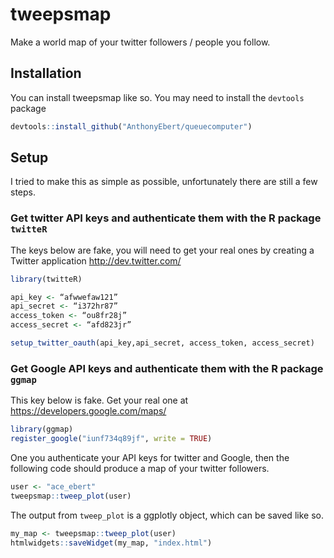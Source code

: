 
<!-- README.md is generated from README.Rmd. Please edit that file -->
tweepsmap
=========

<!-- badges: start -->
<!-- badges: end -->
Make a world map of your twitter followers / people you follow.

Installation
------------

You can install tweepsmap like so. You may need to install the `devtools` package

``` r
devtools::install_github("AnthonyEbert/queuecomputer")
```

Setup
-----

I tried to make this as simple as possible, unfortunately there are still a few steps.

### Get twitter API keys and authenticate them with the R package `twitteR`

The keys below are fake, you will need to get your real ones by creating a Twitter application <http://dev.twitter.com/>

``` r
library(twitteR)

api_key <- “afwwefaw121”
api_secret <- “i372hr87”
access_token <- “ou8fr28j”
access_secret <- “afd823jr”

setup_twitter_oauth(api_key,api_secret, access_token, access_secret)
```

### Get Google API keys and authenticate them with the R package `ggmap`

This key below is fake. Get your real one at <https://developers.google.com/maps/>

``` r
library(ggmap)
register_google("iunf734q89jf", write = TRUE)
```

One you authenticate your API keys for twitter and Google, then the following code should produce a map of your twitter followers.

``` r
user <- "ace_ebert"
tweepsmap::tweep_plot(user)
```

The output from `tweep_plot` is a ggplotly object, which can be saved like so.

``` r
my_map <- tweepsmap::tweep_plot(user)
htmlwidgets::saveWidget(my_map, "index.html")
```

